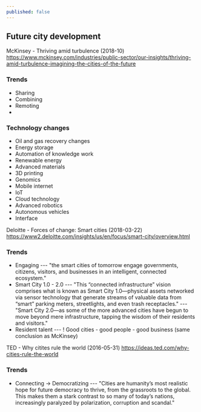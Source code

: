 ```yaml
---
published: false
---
```

## Future city development

McKinsey - Thriving amid turbulence (2018-10)
https://www.mckinsey.com/industries/public-sector/our-insights/thriving-amid-turbulence-imagining-the-cities-of-the-future 
### Trends
- Sharing
- Combining
- Remoting
- 

### Technology changes
- Oil and gas recovery changes
- Energy storage
- Automation of knowledge work
- Renewable energy
- Advanced materials
- 3D printing
- Genomics
- Mobile internet
- IoT
- Cloud technology
- Advanced robotics
- Autonomous vehicles
- Interface 

Deloitte - Forces of change: Smart cities (2018-03-22)
https://www2.deloitte.com/insights/us/en/focus/smart-city/overview.html
### Trends
- Engaging
--- "the smart cities of tomorrow engage governments, citizens, visitors, and businesses in an intelligent, connected ecosystem."
- Smart City 1.0 - 2.0
--- "This “connected infrastructure” vision comprises what is known as Smart City 1.0—physical assets networked via sensor technology that generate streams of valuable data from “smart” parking meters, streetlights, and even trash receptacles."
--- "Smart City 2.0—as some of the more advanced cities have begun to move beyond mere infrastructure, tapping the wisdom of their residents and visitors."
- Resident talent
--- ! Good cities - good people - good business (same conclusion as McKinsey)

TED - Why citites rule the world (2016-05-31)
https://ideas.ted.com/why-cities-rule-the-world
### Trends
- Connecting -> Democratizing
--- "Cities are humanity’s most realistic hope for future democracy to thrive, from the grassroots to the global. This makes them a stark contrast to so many of today’s nations, increasingly paralyzed by polarization, corruption and scandal."
